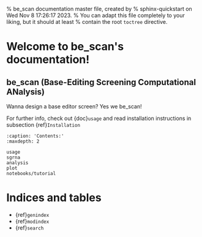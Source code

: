 % be_scan documentation master file, created by
% sphinx-quickstart on Wed Nov  8 17:26:17 2023.
% You can adapt this file completely to your liking, but it should at least
% contain the root `toctree` directive.

# Welcome to be_scan's documentation!

## be_scan (Base-Editing Screening Computational ANalysis)

Wanna design a base editor screen? Yes we be_scan!

For further info, check out {doc}`usage` and read installation instructions in subsection {ref}`Installation`

```{toctree}
:caption: 'Contents:'
:maxdepth: 2

usage
sgrna
analysis
plot
notebooks/tutorial
```


# Indices and tables

- {ref}`genindex`
- {ref}`modindex`
- {ref}`search`
